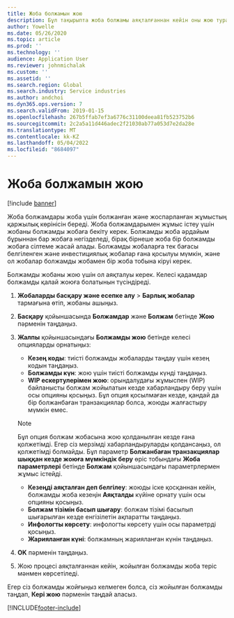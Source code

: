 ```yaml
---
title: Жоба болжамын жою
description: Бұл тақырыпта жоба болжамы аяқталғаннан кейін оны жою туралы ақпарат берілген.
author: Yowelle
ms.date: 05/26/2020
ms.topic: article
ms.prod: ''
ms.technology: ''
audience: Application User
ms.reviewer: johnmichalak
ms.custom: ''
ms.assetid: ''
ms.search.region: Global
ms.search.industry: Service industries
ms.author: andchoi
ms.dyn365.ops.version: 7
ms.search.validFrom: 2019-01-15
ms.openlocfilehash: 267b5ffab7ef3a6776c31100deea81fb523752b6
ms.sourcegitcommit: 2c2a5a11d446adec2f21030ab77a053d7e2da28e
ms.translationtype: MT
ms.contentlocale: kk-KZ
ms.lasthandoff: 05/04/2022
ms.locfileid: "8684097"
---
```

# <a name="eliminate-a-project-estimate"></a>Жоба болжамын жою

[!include [banner](../includes/banner.md)]

Жоба болжамдары жоба үшін болжанған және жоспарланған жұмыстың қаржылық көрінісін береді. Жоба болжамдарымен жұмыс істеу үшін жобаны болжамды жобаға бекіту керек. Болжамды жоба әрдайым бұрыннан бар жобаға негізделеді, бірақ бірнеше жоба бір болжамды жобаға сілтеме жасай алады. Болжамды жобаларға тек бағасы белгіленген және инвестициялық жобалар ғана қосылуы мүмкін, және ол жобалар болжамды жобамен бір жоба тобына кіруі керек.

Болжамды жобаны жою үшін ол аяқталуы керек. Келесі қадамдар болжамды қалай жоюға болатынын түсіндіреді.

1. **Жобаларды басқару және есепке алу** > **Барлық жобалар** тармағына өтіп, жобаны ашыңыз. 
2. **Басқару** қойыншасында **Болжамдар** және **Болжам** бетінде **Жою** пәрменін таңдаңыз.
3. **Жалпы** қойыншасындағы **Болжамды жою** бетінде келесі опцияларды орнатыңыз:

   - **Кезең коды**: тиісті болжамды жобаларды таңдау үшін кезең кодын таңдаңыз. 
   - **Болжамды күн**: жою үшін тиісті болжамды күнді таңдаңыз.
   - **WIP ескертулерімен жою**: орындалудағы жұмыспен (WIP) байланысты болжам жойылатын кезде хабарландыру беру үшін осы опцияны қосыңыз. Бұл опция қосылмаған кезде, қандай да бір болжанбаған транзакциялар болса, жоюды жалғастыру мүмкін емес. 
   > [!NOTE]
   > Бұл опция болжам жобасына жою қолданылған кезде ғана қолжетімді. Егер сіз мерзімді хабарландыруларды қолдансаңыз, ол қолжетімді болмайды. Бұл параметр **Болжанбаған транзакциялар шыққан кезде жоюға мүмкіндік беру** өріс тобындағы **Жоба параметрлері** бетінде **Болжам** қойыншасындағы параметрлермен жұмыс істейді.
   - **Кезеңді аяқталған деп белгілеу**: жоюды іске қосқаннан кейін, болжамды жоба кезеңін **Аяқталды** күйіне орнату үшін осы опцияны қосыңыз.
   - **Болжам тізімін басып шығару**: болжам тізімі басылып шығарылған кезде енгізілетін ақпаратты таңдаңыз.
   - **Инфологты көрсету**: инфологты көрсету үшін осы параметрді қосыңыз.
   - **Жарияланған күні**: болжамның жарияланған күнін таңдаңыз.

4.  **OK** пәрменін таңдаңыз.
5. Жою процесі аяқталғаннан кейін, жойылған болжамды жоба теріс мәнмен көрсетіледі. 

Егер сіз болжамды жойғыңыз келмеген болса, сіз жойылған болжамды таңдап, **Кері жою** пәрменін таңдай аласыз.   


[!INCLUDE[footer-include](../includes/footer-banner.md)]